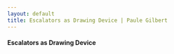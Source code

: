 ```yaml
---
layout: default
title: Escalators as Drawing Device | Paule Gilbert
---
```

<h4>Escalators as Drawing Device</h4>
<div class="photo-main" style="background: url(main.jpg)"></div>
<p class="photo-credit"></p>
<p class="work-description"></p>